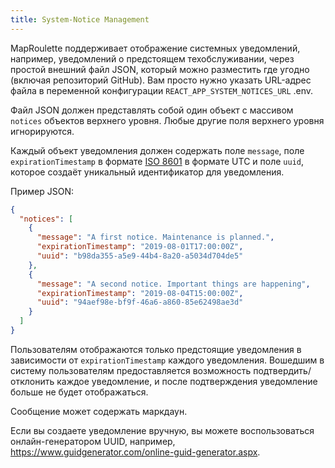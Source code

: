 ```yaml
---
title: System-Notice Management
---
```


MapRoulette поддерживает отображение системных уведомлений, например, уведомлений о предстоящем техобслуживании, через простой внешний файл JSON, который можно разместить где угодно (включая репозиторий GitHub). Вам просто нужно указать URL-адрес файла в переменной конфигурации `REACT_APP_SYSTEM_NOTICES_URL` .env.

Файл JSON должен представлять собой один объект с массивом `notices` объектов верхнего уровня. Любые другие поля верхнего уровня игнорируются.

Каждый объект уведомления должен содержать поле `message`, поле `expirationTimestamp` в формате [ISO 8601](https://en.wikipedia.org/wiki/ISO_8601) в формате UTC и поле `uuid`, которое создаёт уникальный идентификатор для уведомления.

Пример JSON:

```json
{
  "notices": [
    {
      "message": "A first notice. Maintenance is planned.",
      "expirationTimestamp": "2019-08-01T17:00:00Z",
      "uuid": "b98da355-a5e9-44b4-8a20-a5034d704de5"
    },
    {
      "message": "A second notice. Important things are happening",
      "expirationTimestamp": "2019-08-04T15:00:00Z",
      "uuid": "94aef98e-bf9f-46a6-a860-85e62498ae3d"
    }
  ]
}
```

Пользователям отображаются только предстоящие уведомления в зависимости от `expirationTimestamp` каждого уведомления. Вошедшим в систему пользователям предоставляется возможность подтвердить/отклонить каждое уведомление, и после подтверждения уведомление больше не будет отображаться.

Сообщение может содержать маркдаун.

Если вы создаете уведомление вручную, вы можете воспользоваться онлайн-генератором UUID, например, https://www.guidgenerator.com/online-guid-generator.aspx.

